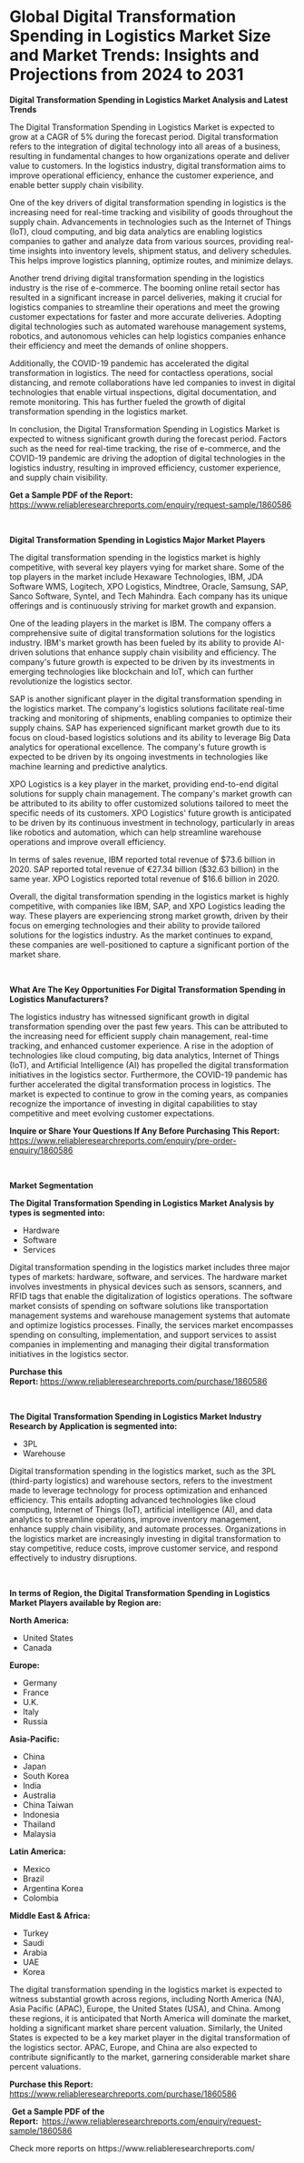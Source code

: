 <p><h1>Global Digital Transformation Spending in Logistics Market Size and Market Trends: Insights and Projections from 2024 to 2031</h1></p><p><strong>Digital Transformation Spending in Logistics Market Analysis and Latest Trends</strong></p>
<p><p>The Digital Transformation Spending in Logistics Market is expected to grow at a CAGR of 5% during the forecast period. Digital transformation refers to the integration of digital technology into all areas of a business, resulting in fundamental changes to how organizations operate and deliver value to customers. In the logistics industry, digital transformation aims to improve operational efficiency, enhance the customer experience, and enable better supply chain visibility.</p><p>One of the key drivers of digital transformation spending in logistics is the increasing need for real-time tracking and visibility of goods throughout the supply chain. Advancements in technologies such as the Internet of Things (IoT), cloud computing, and big data analytics are enabling logistics companies to gather and analyze data from various sources, providing real-time insights into inventory levels, shipment status, and delivery schedules. This helps improve logistics planning, optimize routes, and minimize delays.</p><p>Another trend driving digital transformation spending in the logistics industry is the rise of e-commerce. The booming online retail sector has resulted in a significant increase in parcel deliveries, making it crucial for logistics companies to streamline their operations and meet the growing customer expectations for faster and more accurate deliveries. Adopting digital technologies such as automated warehouse management systems, robotics, and autonomous vehicles can help logistics companies enhance their efficiency and meet the demands of online shoppers.</p><p>Additionally, the COVID-19 pandemic has accelerated the digital transformation in logistics. The need for contactless operations, social distancing, and remote collaborations have led companies to invest in digital technologies that enable virtual inspections, digital documentation, and remote monitoring. This has further fueled the growth of digital transformation spending in the logistics market.</p><p>In conclusion, the Digital Transformation Spending in Logistics Market is expected to witness significant growth during the forecast period. Factors such as the need for real-time tracking, the rise of e-commerce, and the COVID-19 pandemic are driving the adoption of digital technologies in the logistics industry, resulting in improved efficiency, customer experience, and supply chain visibility.</p></p>
<p><strong>Get a Sample PDF of the Report:&nbsp;</strong> <a href="https://www.reliableresearchreports.com/enquiry/request-sample/1860586">https://www.reliableresearchreports.com/enquiry/request-sample/1860586</a></p>
<p>&nbsp;</p>
<p><strong>Digital Transformation Spending in Logistics Major Market Players</strong></p>
<p><p>The digital transformation spending in the logistics market is highly competitive, with several key players vying for market share. Some of the top players in the market include Hexaware Technologies, IBM, JDA Software WMS, Logitech, XPO Logistics, Mindtree, Oracle, Samsung, SAP, Sanco Software, Syntel, and Tech Mahindra. Each company has its unique offerings and is continuously striving for market growth and expansion.</p><p>One of the leading players in the market is IBM. The company offers a comprehensive suite of digital transformation solutions for the logistics industry. IBM's market growth has been fueled by its ability to provide AI-driven solutions that enhance supply chain visibility and efficiency. The company's future growth is expected to be driven by its investments in emerging technologies like blockchain and IoT, which can further revolutionize the logistics sector.</p><p>SAP is another significant player in the digital transformation spending in the logistics market. The company's logistics solutions facilitate real-time tracking and monitoring of shipments, enabling companies to optimize their supply chains. SAP has experienced significant market growth due to its focus on cloud-based logistics solutions and its ability to leverage Big Data analytics for operational excellence. The company's future growth is expected to be driven by its ongoing investments in technologies like machine learning and predictive analytics.</p><p>XPO Logistics is a key player in the market, providing end-to-end digital solutions for supply chain management. The company's market growth can be attributed to its ability to offer customized solutions tailored to meet the specific needs of its customers. XPO Logistics' future growth is anticipated to be driven by its continuous investment in technology, particularly in areas like robotics and automation, which can help streamline warehouse operations and improve overall efficiency.</p><p>In terms of sales revenue, IBM reported total revenue of $73.6 billion in 2020. SAP reported total revenue of €27.34 billion ($32.63 billion) in the same year. XPO Logistics reported total revenue of $16.6 billion in 2020.</p><p>Overall, the digital transformation spending in the logistics market is highly competitive, with companies like IBM, SAP, and XPO Logistics leading the way. These players are experiencing strong market growth, driven by their focus on emerging technologies and their ability to provide tailored solutions for the logistics industry. As the market continues to expand, these companies are well-positioned to capture a significant portion of the market share.</p></p>
<p>&nbsp;</p>
<p><strong>What Are The Key Opportunities For Digital Transformation Spending in Logistics Manufacturers?</strong></p>
<p><p>The logistics industry has witnessed significant growth in digital transformation spending over the past few years. This can be attributed to the increasing need for efficient supply chain management, real-time tracking, and enhanced customer experience. A rise in the adoption of technologies like cloud computing, big data analytics, Internet of Things (IoT), and Artificial Intelligence (AI) has propelled the digital transformation initiatives in the logistics sector. Furthermore, the COVID-19 pandemic has further accelerated the digital transformation process in logistics. The market is expected to continue to grow in the coming years, as companies recognize the importance of investing in digital capabilities to stay competitive and meet evolving customer expectations.</p></p>
<p><strong>Inquire or Share Your Questions If Any Before Purchasing This Report:</strong> <a href="https://www.reliableresearchreports.com/enquiry/pre-order-enquiry/1860586">https://www.reliableresearchreports.com/enquiry/pre-order-enquiry/1860586</a></p>
<p>&nbsp;</p>
<p><strong>Market Segmentation</strong></p>
<p><strong>The Digital Transformation Spending in Logistics Market Analysis by types is segmented into:</strong></p>
<p><ul><li>Hardware</li><li>Software</li><li>Services</li></ul></p>
<p><p>Digital transformation spending in the logistics market includes three major types of markets: hardware, software, and services. The hardware market involves investments in physical devices such as sensors, scanners, and RFID tags that enable the digitalization of logistics operations. The software market consists of spending on software solutions like transportation management systems and warehouse management systems that automate and optimize logistics processes. Finally, the services market encompasses spending on consulting, implementation, and support services to assist companies in implementing and managing their digital transformation initiatives in the logistics sector.</p></p>
<p><strong>Purchase this Report:&nbsp;</strong><a href="https://www.reliableresearchreports.com/purchase/1860586">https://www.reliableresearchreports.com/purchase/1860586</a></p>
<p>&nbsp;</p>
<p><strong>The Digital Transformation Spending in Logistics Market Industry Research by Application is segmented into:</strong></p>
<p><ul><li>3PL</li><li>Warehouse</li></ul></p>
<p><p>Digital transformation spending in the logistics market, such as the 3PL (third-party logistics) and warehouse sectors, refers to the investment made to leverage technology for process optimization and enhanced efficiency. This entails adopting advanced technologies like cloud computing, Internet of Things (IoT), artificial intelligence (AI), and data analytics to streamline operations, improve inventory management, enhance supply chain visibility, and automate processes. Organizations in the logistics market are increasingly investing in digital transformation to stay competitive, reduce costs, improve customer service, and respond effectively to industry disruptions.</p></p>
<p>&nbsp;</p>
<p><strong>In terms of Region, the Digital Transformation Spending in Logistics Market Players available by Region are:</strong></p>
<p>
    <p> <strong> North America: </strong>
        <ul>
            <li>United States</li>
            <li>Canada</li>
        </ul>
        </p> 
    <p> <strong> Europe: </strong>
        <ul>
            <li>Germany</li>
            <li>France</li>
            <li>U.K.</li>
            <li>Italy</li>
            <li>Russia</li>
        </ul>
        </p> 
    <p> <strong> Asia-Pacific: </strong>
        <ul>
            <li>China</li>
            <li>Japan</li>
            <li>South Korea</li>
            <li>India</li>
            <li>Australia</li>
            <li>China Taiwan</li>
            <li>Indonesia</li>
            <li>Thailand</li>
            <li>Malaysia</li>
        </ul>
        </p> 
    <p> <strong> Latin America: </strong>
        <ul>
            <li>Mexico</li>
            <li>Brazil</li>
            <li>Argentina Korea</li>
            <li>Colombia</li>
        </ul>
        </p> 
    <p> <strong> Middle East & Africa: </strong>
        <ul>
            <li>Turkey</li>
            <li>Saudi</li>
            <li>Arabia</li>
            <li>UAE</li>
            <li>Korea</li>
        </ul>
    </p>
    </p>
<p><p>The digital transformation spending in the logistics market is expected to witness substantial growth across regions, including North America (NA), Asia Pacific (APAC), Europe, the United States (USA), and China. Among these regions, it is anticipated that North America will dominate the market, holding a significant market share percent valuation. Similarly, the United States is expected to be a key market player in the digital transformation of the logistics sector. APAC, Europe, and China are also expected to contribute significantly to the market, garnering considerable market share percent valuations.</p></p>
<p><strong>Purchase this Report: </strong><a href="https://www.reliableresearchreports.com/purchase/1860586">https://www.reliableresearchreports.com/purchase/1860586</a></p>
<p>&nbsp;<strong>Get a Sample PDF of the Report:&nbsp;&nbsp;</strong><a href="https://www.reliableresearchreports.com/enquiry/request-sample/1860586">https://www.reliableresearchreports.com/enquiry/request-sample/1860586</a></p>
<p><strong></strong></p>
<p>Check more reports on https://www.reliableresearchreports.com/</p>